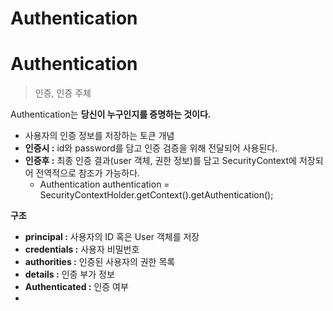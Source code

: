 Authentication
==================
# Authentication
> 인증, 인증 주체    

Authentication는 **당신이 누구인지를 증명하는 것이다.**   
* 사용자의 인증 정보를 저장하는 토큰 개념 
* **인증시 :** id와 password를 담고 인증 검증을 위해 전달되어 사용된다.   
* **인증후 :** 최종 인증 결과(user 객체, 권한 정보)를 담고 SecurityContext에 저장되어 전역적으로 참조가 가능하다.   
    * Authentication authentication = SecurityContextHolder.getContext().getAuthentication(); 

**구조**    
* **principal :** 사용자의 ID 혹은 User 객체를 저장 
* **credentials :** 사용자 비밀번호 
* **authorities :** 인증된 사용자의 권한 목록
* **details :** 인증 부가 정보 
* **Authenticated :** 인증 여부 
* 



